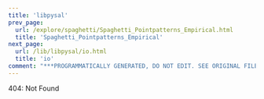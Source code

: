 ```yaml
---
title: 'libpysal'
prev_page:
  url: /explore/spaghetti/Spaghetti_Pointpatterns_Empirical.html
  title: 'Spaghetti_Pointpatterns_Empirical'
next_page:
  url: /lib/libpysal/io.html
  title: 'io'
comment: "***PROGRAMMATICALLY GENERATED, DO NOT EDIT. SEE ORIGINAL FILES IN /content***"
---
```

404: Not Found

